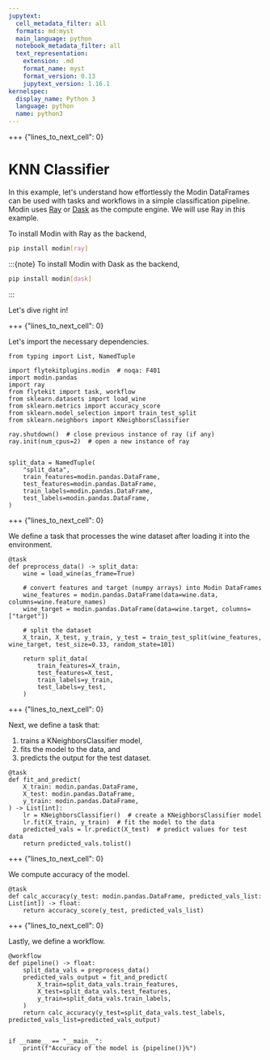 ```yaml
---
jupytext:
  cell_metadata_filter: all
  formats: md:myst
  main_language: python
  notebook_metadata_filter: all
  text_representation:
    extension: .md
    format_name: myst
    format_version: 0.13
    jupytext_version: 1.16.1
kernelspec:
  display_name: Python 3
  language: python
  name: python3
---
```


+++ {"lines_to_next_cell": 0}

# KNN Classifier

In this example, let's understand how effortlessly the Modin DataFrames can be used with tasks and workflows in a simple classification pipeline.
Modin uses [Ray](https://github.com/ray-project/ray/) or [Dask](https://dask.org/) as the compute engine. We will use Ray in this example.

To install Modin with Ray as the backend,

```bash
pip install modin[ray]
```

:::{note}
To install Modin with Dask as the backend,

```bash
pip install modin[dask]
```
:::

Let's dive right in!

+++ {"lines_to_next_cell": 0}

Let's import the necessary dependencies.

```{code-cell}
from typing import List, NamedTuple

import flytekitplugins.modin  # noqa: F401
import modin.pandas
import ray
from flytekit import task, workflow
from sklearn.datasets import load_wine
from sklearn.metrics import accuracy_score
from sklearn.model_selection import train_test_split
from sklearn.neighbors import KNeighborsClassifier

ray.shutdown()  # close previous instance of ray (if any)
ray.init(num_cpus=2)  # open a new instance of ray


split_data = NamedTuple(
    "split_data",
    train_features=modin.pandas.DataFrame,
    test_features=modin.pandas.DataFrame,
    train_labels=modin.pandas.DataFrame,
    test_labels=modin.pandas.DataFrame,
)
```

+++ {"lines_to_next_cell": 0}

We define a task that processes the wine dataset after loading it into the environment.

```{code-cell}
@task
def preprocess_data() -> split_data:
    wine = load_wine(as_frame=True)

    # convert features and target (numpy arrays) into Modin DataFrames
    wine_features = modin.pandas.DataFrame(data=wine.data, columns=wine.feature_names)
    wine_target = modin.pandas.DataFrame(data=wine.target, columns=["target"])

    # split the dataset
    X_train, X_test, y_train, y_test = train_test_split(wine_features, wine_target, test_size=0.33, random_state=101)

    return split_data(
        train_features=X_train,
        test_features=X_test,
        train_labels=y_train,
        test_labels=y_test,
    )
```

+++ {"lines_to_next_cell": 0}

Next, we define a task that:

1. trains a KNeighborsClassifier model,
2. fits the model to the data, and
3. predicts the output for the test dataset.

```{code-cell}
@task
def fit_and_predict(
    X_train: modin.pandas.DataFrame,
    X_test: modin.pandas.DataFrame,
    y_train: modin.pandas.DataFrame,
) -> List[int]:
    lr = KNeighborsClassifier()  # create a KNeighborsClassifier model
    lr.fit(X_train, y_train)  # fit the model to the data
    predicted_vals = lr.predict(X_test)  # predict values for test data
    return predicted_vals.tolist()
```

+++ {"lines_to_next_cell": 0}

We compute accuracy of the model.

```{code-cell}
@task
def calc_accuracy(y_test: modin.pandas.DataFrame, predicted_vals_list: List[int]) -> float:
    return accuracy_score(y_test, predicted_vals_list)
```

+++ {"lines_to_next_cell": 0}

Lastly, we define a workflow.

```{code-cell}
@workflow
def pipeline() -> float:
    split_data_vals = preprocess_data()
    predicted_vals_output = fit_and_predict(
        X_train=split_data_vals.train_features,
        X_test=split_data_vals.test_features,
        y_train=split_data_vals.train_labels,
    )
    return calc_accuracy(y_test=split_data_vals.test_labels, predicted_vals_list=predicted_vals_output)


if __name__ == "__main__":
    print(f"Accuracy of the model is {pipeline()}%")
```

